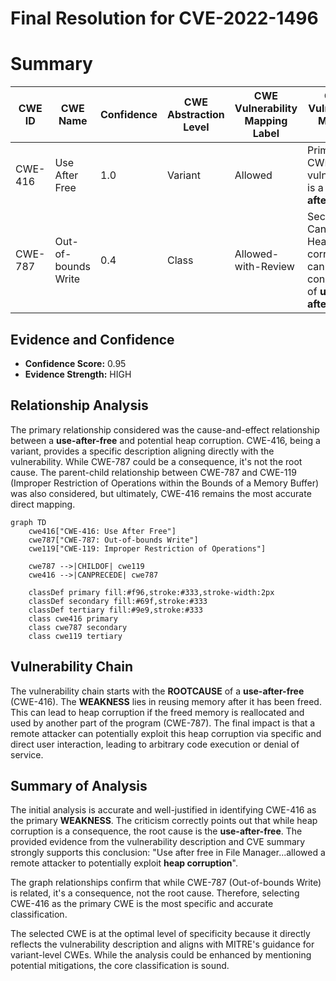 # Final Resolution for CVE-2022-1496

# Summary
| CWE ID | CWE Name | Confidence | CWE Abstraction Level | CWE Vulnerability Mapping Label | CWE-Vulnerability Mapping Notes |
|---|---|---|---|---|---|
| CWE-416 | Use After Free | 1.0 | Variant | Allowed | Primary CWE: The vulnerability is a **use-after-free**. |
| CWE-787 | Out-of-bounds Write | 0.4 | Class | Allowed-with-Review | Secondary Candidate: Heap corruption can be a consequence of **use-after-free**. |

## Evidence and Confidence

*   **Confidence Score:** 0.95
*   **Evidence Strength:** HIGH

## Relationship Analysis
The primary relationship considered was the cause-and-effect relationship between a **use-after-free** and potential heap corruption. CWE-416, being a variant, provides a specific description aligning directly with the vulnerability. While CWE-787 could be a consequence, it's not the root cause. The parent-child relationship between CWE-787 and CWE-119 (Improper Restriction of Operations within the Bounds of a Memory Buffer) was also considered, but ultimately, CWE-416 remains the most accurate direct mapping.

```mermaid
graph TD
    cwe416["CWE-416: Use After Free"]
    cwe787["CWE-787: Out-of-bounds Write"]
    cwe119["CWE-119: Improper Restriction of Operations"]
    
    cwe787 -->|CHILDOF| cwe119
    cwe416 -->|CANPRECEDE| cwe787
    
    classDef primary fill:#f96,stroke:#333,stroke-width:2px
    classDef secondary fill:#69f,stroke:#333
    classDef tertiary fill:#9e9,stroke:#333
    class cwe416 primary
    class cwe787 secondary
    class cwe119 tertiary
```

## Vulnerability Chain
The vulnerability chain starts with the **ROOTCAUSE** of a **use-after-free** (CWE-416). The **WEAKNESS** lies in reusing memory after it has been freed. This can lead to heap corruption if the freed memory is reallocated and used by another part of the program (CWE-787). The final impact is that a remote attacker can potentially exploit this heap corruption via specific and direct user interaction, leading to arbitrary code execution or denial of service.

## Summary of Analysis
The initial analysis is accurate and well-justified in identifying CWE-416 as the primary **WEAKNESS**. The criticism correctly points out that while heap corruption is a consequence, the root cause is the **use-after-free**. The provided evidence from the vulnerability description and CVE summary strongly supports this conclusion: "Use after free in File Manager...allowed a remote attacker to potentially exploit **heap corruption**".

The graph relationships confirm that while CWE-787 (Out-of-bounds Write) is related, it's a consequence, not the root cause. Therefore, selecting CWE-416 as the primary CWE is the most specific and accurate classification.

The selected CWE is at the optimal level of specificity because it directly reflects the vulnerability description and aligns with MITRE's guidance for variant-level CWEs. While the analysis could be enhanced by mentioning potential mitigations, the core classification is sound.